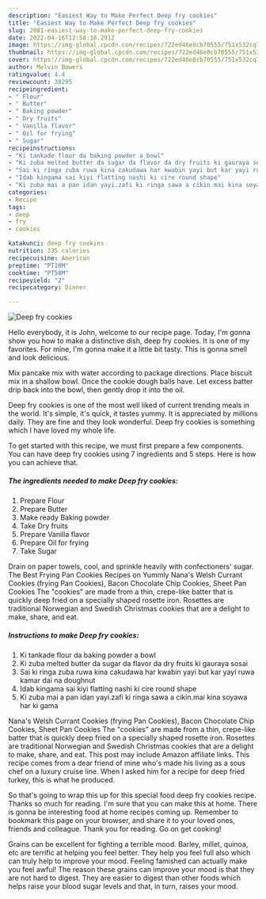 ```yaml
---
description: "Easiest Way to Make Perfect Deep fry cookies"
title: "Easiest Way to Make Perfect Deep fry cookies"
slug: 2081-easiest-way-to-make-perfect-deep-fry-cookies
date: 2022-04-16T12:58:38.291Z
image: https://img-global.cpcdn.com/recipes/722ed46e8cb70555/751x532cq70/deep-fry-cookies-recipe-main-photo.jpg
thumbnail: https://img-global.cpcdn.com/recipes/722ed46e8cb70555/751x532cq70/deep-fry-cookies-recipe-main-photo.jpg
cover: https://img-global.cpcdn.com/recipes/722ed46e8cb70555/751x532cq70/deep-fry-cookies-recipe-main-photo.jpg
author: Melvin Bowers
ratingvalue: 4.4
reviewcount: 38295
recipeingredient:
- " Flour"
- " Butter"
- " Baking powder"
- " Dry fruits"
- " Vanilla flavor"
- " Oil for frying"
- " Sugar"
recipeinstructions:
- "Ki tankade flour da baking powder a bowl"
- "Ki zuba melted butter da sugar da flavor da dry fruits ki gauraya sosai"
- "Sai ki ringa zuba ruwa kina cakudawa har kwabin yayi but kar yayi ruwa kamar dai na doughnut"
- "Idab kingama sai kiyi flatting nashi ki cire round shape"
- "Ki zuba mai a pan idan yayi.zafi ki ringa sawa a cikin.mai kina soyawa har ki gama"
categories:
- Recipe
tags:
- deep
- fry
- cookies

katakunci: deep fry cookies 
nutrition: 235 calories
recipecuisine: American
preptime: "PT10M"
cooktime: "PT58M"
recipeyield: "2"
recipecategory: Dinner

---
```



![Deep fry cookies](https://img-global.cpcdn.com/recipes/722ed46e8cb70555/751x532cq70/deep-fry-cookies-recipe-main-photo.jpg)

Hello everybody, it is John, welcome to our recipe page. Today, I'm gonna show you how to make a distinctive dish, deep fry cookies. It is one of my favorites. For mine, I'm gonna make it a little bit tasty. This is gonna smell and look delicious.

Mix pancake mix with water according to package directions. Place biscuit mix in a shallow bowl. Once the cookie dough balls have. Let excess batter drip back into the bowl, then gently drop it into the oil.

Deep fry cookies is one of the most well liked of current trending meals in the world. It's simple, it's quick, it tastes yummy. It is appreciated by millions daily. They are fine and they look wonderful. Deep fry cookies is something which I have loved my whole life.


To get started with this recipe, we must first prepare a few components. You can have deep fry cookies using 7 ingredients and 5 steps. Here is how you can achieve that.

<!--inarticleads1-->

##### The ingredients needed to make Deep fry cookies:

1. Prepare  Flour
1. Prepare  Butter
1. Make ready  Baking powder
1. Take  Dry fruits
1. Prepare  Vanilla flavor
1. Prepare  Oil for frying
1. Take  Sugar


Drain on paper towels, cool, and sprinkle heavily with confectioners&#39; sugar. The Best Frying Pan Cookies Recipes on Yummly Nana&#39;s Welsh Currant Cookies (frying Pan Cookies), Bacon Chocolate Chip Cookies, Sheet Pan Cookies The &#34;cookies&#34; are made from a thin, crepe-like batter that is quickly deep fried on a specially shaped rosette iron. Rosettes are traditional Norwegian and Swedish Christmas cookies that are a delight to make, share, and eat. 

<!--inarticleads2-->

##### Instructions to make Deep fry cookies:

1. Ki tankade flour da baking powder a bowl
1. Ki zuba melted butter da sugar da flavor da dry fruits ki gauraya sosai
1. Sai ki ringa zuba ruwa kina cakudawa har kwabin yayi but kar yayi ruwa kamar dai na doughnut
1. Idab kingama sai kiyi flatting nashi ki cire round shape
1. Ki zuba mai a pan idan yayi.zafi ki ringa sawa a cikin.mai kina soyawa har ki gama


Nana&#39;s Welsh Currant Cookies (frying Pan Cookies), Bacon Chocolate Chip Cookies, Sheet Pan Cookies The &#34;cookies&#34; are made from a thin, crepe-like batter that is quickly deep fried on a specially shaped rosette iron. Rosettes are traditional Norwegian and Swedish Christmas cookies that are a delight to make, share, and eat. This post may include Amazon affiliate links. This recipe comes from a dear friend of mine who&#39;s made his living as a sous chef on a luxury cruise line. When I asked him for a recipe for deep fried turkey, this is what he produced. 

So that's going to wrap this up for this special food deep fry cookies recipe. Thanks so much for reading. I'm sure that you can make this at home. There is gonna be interesting food at home recipes coming up. Remember to bookmark this page on your browser, and share it to your loved ones, friends and colleague. Thank you for reading. Go on get cooking!

Grains can be excellent for fighting a terrible mood. Barley, millet, quinoa, etc are terrific at helping you feel better. They help you feel full also which can truly help to improve your mood. Feeling famished can actually make you feel awful! The reason these grains can improve your mood is that they are not hard to digest. They are easier to digest than other foods which helps raise your blood sugar levels and that, in turn, raises your mood.

